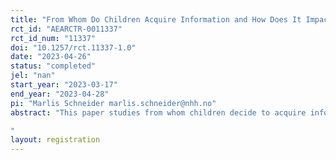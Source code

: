```yaml
---
title: "From Whom Do Children Acquire Information and How Does It Impact Learning"
rct_id: "AEARCTR-0011337"
rct_id_num: "11337"
doi: "10.1257/rct.11337-1.0"
date: "2023-04-26"
status: "completed"
jel: "nan"
start_year: "2023-03-17"
end_year: "2023-04-28"
pi: "Marlis Schneider marlis.schneider@nhh.no"
abstract: "This paper studies from whom children decide to acquire information from and how it affects their learning in the jar drawing task. Besides the endogenous information acquisition and learning, the project is interested in exploring whether there is a socioeconomic gradient regarding information acquisition. The experiment will be run in a lab-in-the-field setup in Norwegian schools and the study population are 10th graders in the spring of 2023.
"
layout: registration
---
```


